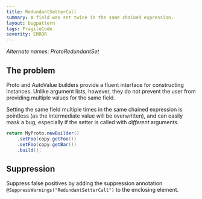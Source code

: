 ```yaml
---
title: RedundantSetterCall
summary: A field was set twice in the same chained expression.
layout: bugpattern
tags: FragileCode
severity: ERROR
---
```


<!--
*** AUTO-GENERATED, DO NOT MODIFY ***
To make changes, edit the @BugPattern annotation or the explanation in docs/bugpattern.
-->

_Alternate names: ProtoRedundantSet_

## The problem
Proto and AutoValue builders provide a fluent interface for constructing
instances. Unlike argument lists, however, they do not prevent the user from
providing multiple values for the same field.

Setting the same field multiple times in the same chained expression is
pointless (as the intermediate value will be overwritten), and can easily mask a
bug, especially if the setter is called with *different* arguments.

```java
return MyProto.newBuilder()
    .setFoo(copy.getFoo())
    .setFoo(copy.getBar())
    .build();
```

## Suppression
Suppress false positives by adding the suppression annotation `@SuppressWarnings("RedundantSetterCall")` to the enclosing element.
